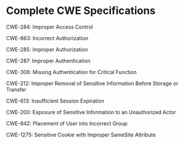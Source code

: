 

# Complete CWE Specifications

CWE-284: Improper Access Control

CWE-863: Incorrect Authorization

CWE-285: Improper Authorization

CWE-287: Improper Authentication

CWE-306: Missing Authentication for Critical Function

CWE-212: Improper Removal of Sensitive Information Before Storage or Transfer

CWE-613: Insufficient Session Expiration

CWE-200: Exposure of Sensitive Information to an Unauthorized Actor

CWE-842: Placement of User into Incorrect Group

CWE-1275: Sensitive Cookie with Improper SameSite Attribute